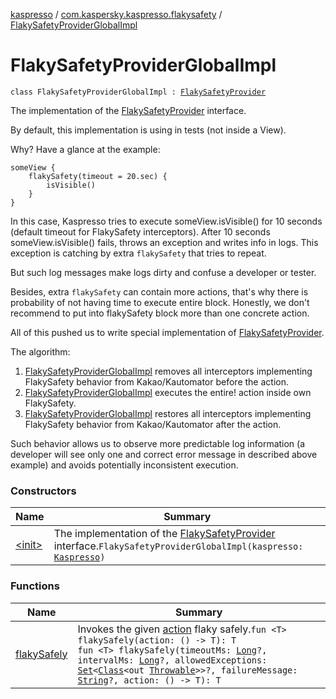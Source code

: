 [kaspresso](../../index.md) / [com.kaspersky.kaspresso.flakysafety](../index.md) / [FlakySafetyProviderGlobalImpl](./index.md)

# FlakySafetyProviderGlobalImpl

`class FlakySafetyProviderGlobalImpl : `[`FlakySafetyProvider`](../-flaky-safety-provider/index.md)

The implementation of the [FlakySafetyProvider](../-flaky-safety-provider/index.md) interface.

By default, this implementation is using in tests (not inside a View).

Why? Have a glance at the example:

```
someView {
    flakySafety(timeout = 20.sec) {
        isVisible()
    }
}
```

In this case, Kaspresso tries to execute someView.isVisible() for 10 seconds (default timeout for FlakySafety interceptors).
After 10 seconds someView.isVisible() fails, throws an exception and writes info in logs.
This exception is catching by extra `flakySafety` that tries to repeat.

But such log messages make logs dirty and confuse a developer or tester.

Besides, extra `flakySafety` can contain more actions,
that's why there is probability of not having time to execute entire block.
Honestly, we don't recommend to put into flakySafety block more than one concrete action.

All of this pushed us to write special implementation of [FlakySafetyProvider](../-flaky-safety-provider/index.md).

The algorithm:

1. [FlakySafetyProviderGlobalImpl](./index.md) removes all interceptors implementing FlakySafety behavior from Kakao/Kautomator before the action.
2. [FlakySafetyProviderGlobalImpl](./index.md) executes the entire! action inside own FlakySafety.
3. [FlakySafetyProviderGlobalImpl](./index.md) restores all interceptors implementing FlakySafety behavior from Kakao/Kautomator after the action.

Such behavior allows us to observe more predictable log information (a developer will see only one and correct error message in described above example)
and avoids potentially inconsistent execution.

### Constructors

| Name | Summary |
|---|---|
| [&lt;init&gt;](-init-.md) | The implementation of the [FlakySafetyProvider](../-flaky-safety-provider/index.md) interface.`FlakySafetyProviderGlobalImpl(kaspresso: `[`Kaspresso`](../../com.kaspersky.kaspresso.kaspresso/-kaspresso/index.md)`)` |

### Functions

| Name | Summary |
|---|---|
| [flakySafely](flaky-safely.md) | Invokes the given [action](flaky-safely.md#com.kaspersky.kaspresso.flakysafety.FlakySafetyProviderGlobalImpl$flakySafely(kotlin.Function0((com.kaspersky.kaspresso.flakysafety.FlakySafetyProviderGlobalImpl.flakySafely.T)))/action) flaky safely.`fun <T> flakySafely(action: () -> T): T`<br>`fun <T> flakySafely(timeoutMs: `[`Long`](https://kotlinlang.org/api/latest/jvm/stdlib/kotlin/-long/index.html)`?, intervalMs: `[`Long`](https://kotlinlang.org/api/latest/jvm/stdlib/kotlin/-long/index.html)`?, allowedExceptions: `[`Set`](https://kotlinlang.org/api/latest/jvm/stdlib/kotlin.collections/-set/index.html)`<`[`Class`](https://docs.oracle.com/javase/6/docs/api/java/lang/Class.html)`<out `[`Throwable`](https://kotlinlang.org/api/latest/jvm/stdlib/kotlin/-throwable/index.html)`>>?, failureMessage: `[`String`](https://kotlinlang.org/api/latest/jvm/stdlib/kotlin/-string/index.html)`?, action: () -> T): T` |
